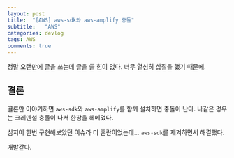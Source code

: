 ```yaml
---
layout: post
title:  "[AWS] aws-sdk와 aws-amplify 충돌"
subtitle:   "AWS"
categories: devlog
tags: AWS
comments: true
---
```


정말 오랜만에 글을 쓰는데 글을 쓸 힘이 없다. 너무 열심히 삽질을 했기 때문에.

## 결론

결론만 이야기하면 `aws-sdk`와 `aws-amplify`를 함께 설치하면 충돌이 난다. 나같은 경우는 크레덴셜 충돌이 나서 한참을 헤메었다.

심지어 한번 구현해보았던 이슈라 더 혼란이었는데... `aws-sdk`를 제겨하면서 해결했다.

개발같다.
